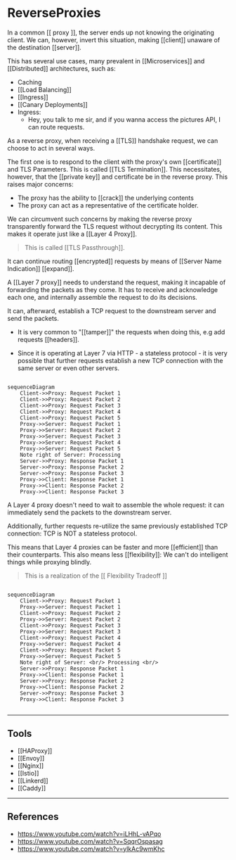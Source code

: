 # ReverseProxies

In a common [[ proxy ]], the server ends up not knowing the originating client. We can, however, invert this situation, making [[client]] unaware of the destination [[server]].

This has several use cases, many prevalent in [[Microservices]] and [[Distributed]] architectures, such as:

* Caching
* [[Load Balancing]]
* [[Ingress]]
* [[Canary Deployments]]
* Ingress:
  * Hey, you talk to me sir,  and if you wanna access the pictures API, I can route requests.

As a reverse proxy, when receiving a [[TLS]] handshake request, we can choose to act in several ways.

The first one is to respond to the client with the proxy's own [[certificate]] and TLS Parameters. This is called [[TLS Termination]]. This necessitates, however, that the [[private key]] and certificate be in the reverse proxy. This raises major concerns:

* The proxy has the ability to [[crack]] the underlying contents
* The proxy can act as a representative of the certificate holder.

We can circumvent such concerns by making the reverse proxy transparently forward the TLS request without decrypting its content. This makes it operate just like a [[Layer 4 Proxy]].
> This is called [[TLS Passthrough]].

It can continue routing [[encrypted]] requests by means of [[Server Name Indication]] [[expand]].

A [[Layer 7 proxy]] needs to understand the request, making it incapable of forwarding the packets as they come. It has to receive and acknowledge each one, and internally assemble the request to do its decisions.

It can, afterward, establish a TCP request to the downstream server and send the packets.

* It is very common to "[[tamper]]" the requests when doing this, e.g add requests [[headers]].

* Since it is operating at Layer 7 via HTTP - a stateless protocol - it is very possible that further requests establish a new TCP connection with the same server or even other servers.

```mermaid

sequenceDiagram
    Client->>Proxy: Request Packet 1
    Client->>Proxy: Request Packet 2
    Client->>Proxy: Request Packet 3
    Client->>Proxy: Request Packet 4
    Client->>Proxy: Request Packet 5    
    Proxy->>Server: Request Packet 1
    Proxy->>Server: Request Packet 2
    Proxy->>Server: Request Packet 3
    Proxy->>Server: Request Packet 4
    Proxy->>Server: Request Packet 5
    Note right of Server: Processing
    Server->>Proxy: Response Packet 1
    Server->>Proxy: Response Packet 2
    Server->>Proxy: Response Packet 3    
    Proxy->>Client: Response Packet 1
    Proxy->>Client: Response Packet 2
    Proxy->>Client: Response Packet 3
```

A Layer 4 proxy doesn't need to wait to assemble the whole request:  it can immediately send the packets to the downstream server.

Additionally, further requests re-utilize the same previously established TCP connection: TCP is NOT a stateless protocol.

This means that Layer 4 proxies can be faster and more [[efficient]] than their counterparts.  This also means less [[flexibility]]: We can't do intelligent things while proxying blindly.

> This is a realization of the [[ Flexibility Tradeoff ]]

```mermaid

sequenceDiagram
    Client->>Proxy: Request Packet 1
    Proxy->>Server: Request Packet 1
    Client->>Proxy: Request Packet 2
    Proxy->>Server: Request Packet 2
    Client->>Proxy: Request Packet 3
    Proxy->>Server: Request Packet 3
    Client->>Proxy: Request Packet 4
    Proxy->>Server: Request Packet 4
    Client->>Proxy: Request Packet 5    
    Proxy->>Server: Request Packet 5
    Note right of Server: <br/> Processing <br/>
    Server->>Proxy: Response Packet 1
    Proxy->>Client: Response Packet 1
    Server->>Proxy: Response Packet 2
    Proxy->>Client: Response Packet 2
    Server->>Proxy: Response Packet 3    
    Proxy->>Client: Response Packet 3


```

___

## Tools

* [[HAProxy]]
* [[Envoy]]
* [[Nginx]]
* [[Istio]]
* [[Linkerd]]
* [[Caddy]]

___

## References

* <https://www.youtube.com/watch?v=iLHhL-vAPqo>
* <https://www.youtube.com/watch?v=SqqrOspasag>
* <https://www.youtube.com/watch?v=ylkAc9wmKhc>
